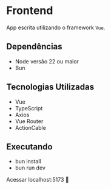 # Frontend

App escrita utilizando o framework `Vue`.

## Dependências

- Node versão 22 ou maior
- Bun

## Tecnologias Utilizadas

- Vue
- TypeScript
- Axios
- Vue Router
- ActionCable

## Executando

- bun install
- bun run dev

Acessar localhost:5173 🥳
